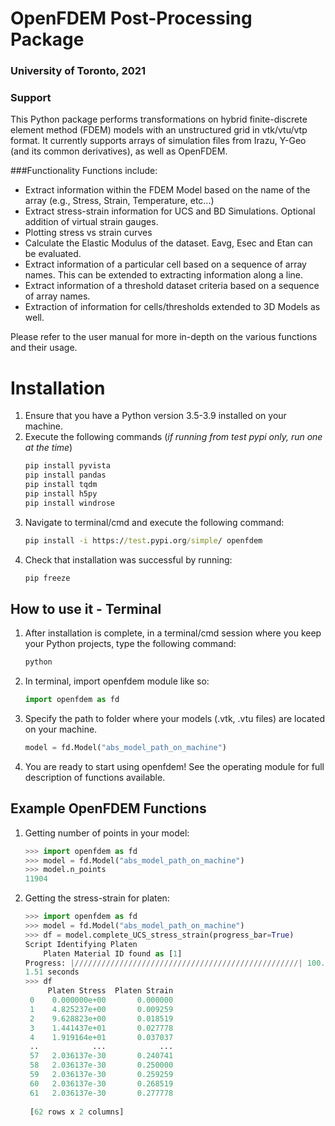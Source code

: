 # OpenFDEM Post-Processing Package
### University of Toronto, 2021

### Support
This Python package performs transformations on hybrid finite-discrete element method (FDEM) models with an unstructured grid in vtk/vtu/vtp format. It currently supports arrays of simulation files from Irazu, Y-Geo (and its common derivatives), as well as OpenFDEM.

###Functionality
Functions include:
- Extract information within the FDEM Model based on the name of the array (e.g., Stress, Strain, Temperature, etc...)
- Extract stress-strain information for UCS and BD Simulations. Optional addition of virtual strain gauges.
- Plotting stress vs strain curves
- Calculate the Elastic Modulus of the dataset. Eavg, Esec and Etan can be evaluated. 
- Extract information of a particular cell based on a sequence of array names. This can be extended to extracting information along a line.
- Extract information of a threshold dataset criteria based on a sequence of array names.
- Extraction of information for cells/thresholds extended to 3D Models as well. 

Please refer to the user manual for more in-depth on the various functions and their usage. 

# Installation
1. Ensure that you have a Python version 3.5-3.9 installed on your machine.
2. Execute the following commands (*if running from test pypi only, run one at the time*)
   ```cmd
   pip install pyvista
   pip install pandas
   pip install tqdm
   pip install h5py
   pip install windrose
   ```
3. Navigate to terminal/cmd and execute the following command:
   ```cmd
   pip install -i https://test.pypi.org/simple/ openfdem
   ```
4. Check that installation was successful by running:
   ```cmd
   pip freeze
   ```

## How to use it - Terminal
1. After installation is complete, in a terminal/cmd session where you keep your Python projects, type the following command:
    ```cmd
    python
    ```
2. In terminal, import openfdem module like so: 
    ```python
    import openfdem as fd
    ```
3. Specify the path to folder where your models (.vtk, .vtu files) are located on your machine.
    ```python
    model = fd.Model("abs_model_path_on_machine")
    ```
4. You are ready to start using openfdem! See the operating module for full description of functions available.

## Example OpenFDEM Functions
1. Getting number of points in your model:
   ```py
   >>> import openfdem as fd
   >>> model = fd.Model("abs_model_path_on_machine")
   >>> model.n_points
   11904
   ```

2. Getting the stress-strain for platen:
   ```python
   >>> import openfdem as fd
   >>> model = fd.Model("abs_model_path_on_machine")
   >>> df = model.complete_UCS_stress_strain(progress_bar=True)
   Script Identifying Platen
       Platen Material ID found as [1]
   Progress: |//////////////////////////////////////////////////| 100.0% Complete
   1.51 seconds
   >>> df
        Platen Stress  Platen Strain
    0    0.000000e+00       0.000000
    1    4.825237e+00       0.009259
    2    9.628823e+00       0.018519
    3    1.441437e+01       0.027778
    4    1.919164e+01       0.037037
    ..            ...            ...
    57   2.036137e-30       0.240741
    58   2.036137e-30       0.250000
    59   2.036137e-30       0.259259
    60   2.036137e-30       0.268519
    61   2.036137e-30       0.277778
    
    [62 rows x 2 columns]
   ```



